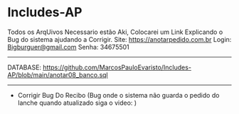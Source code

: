 # Includes-AP
Todos os ArqUivos Necessario estão Aki, Colocarei um Link Explicando o Bug do sistema ajudando a Corrigir.
Site: https://anotarpedido.com.br
Login: Bigburguer@gmail.com
Senha: 34675501
___________________________________________________________________

DATABASE:
https://github.com/MarcosPauloEvaristo/Includes-AP/blob/main/anotar08_banco.sql

___________________________________________________________________

- Corrigir Bug Do Recibo (Bug onde o sistema não guarda  o pedido do lanche quando atualizado siga o video: )

